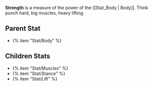 **Strength** is a measure of the power of the [[Stat_Body | Body]]. Think punch hard, big muscles, heavy lifting.

## Parent Stat

* {% item "Stat/Body" %}

## Children Stats

* {% item "Stat/Muscles" %}
* {% item "Stat/Stance" %}
* {% item "Stat/Lift" %}

